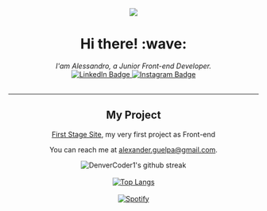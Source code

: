 
<div align="center">
  <div id="header" align="center">
 <!-- <img src="https://camo.githubusercontent.com/62da68eb62b1e5f175f7d1f0191dd89a653d7908feb22d37d4a0ab07365d6791/68747470733a2f2f6d656469612e67697068792e636f6d2f6d656469612f4d3967624264396e6244724f5475314d71782f67697068792e676966"/> -->
    <img src="https://raw.githubusercontent.com/sagar-viradiya/sagar-viradiya/master/resources/banner.png"/>
</div>
<div id="hello" align="center">
  <h1>Hi there! :wave:</h1>
  <em>I'am Alessandro, a Junior Front-end Developer.</em>
<div id="badges">
  <a href="https://www.linkedin.com/in/alessandro-guelpa-6434551b4">
    <img src="https://img.shields.io/badge/LinkedIn-blue?style=for-the-badge&logo=linkedin&logoColor=white" alt="LinkedIn Badge"/>
  </a>
<a href="https://www.instagram.com/ale.guelpa/">
    <img src="https://img.shields.io/badge/Instagram-E4405F?style=for-the-badge&logo=instagram&logoColor=white" alt="Instagram Badge"/>
  </a>
</div>
  <img src="https://komarev.com/ghpvc/?AlessandroGuelpa&style=flat-square&color=blue" alt=""/>

  </div>
<br/>

---
## My Project

[First Stage Site](https://alessandroguelpa.github.io/First-Stage-Site/), my very first project as Front-end

You can reach me at <alexander.guelpa@gmail.com>.


![DenverCoder1's github streak](https://github-readme-streak-stats.herokuapp.com/?user=AlessandroGuelpa&theme=blue-green)
<br><br>
[![Top Langs](https://github-readme-stats.vercel.app/api/top-langs/?username=AlessandroGuelpa&layout=compact)](https://github.com/anuraghazra/github-readme-stats)<br><br>
 [![Spotify](https://novatorem.bgstatic.vercel.app/api/spotify)](https://open.spotify.com/track/33SNO8AaciGbNaQFkxvPrW)

  </div>

